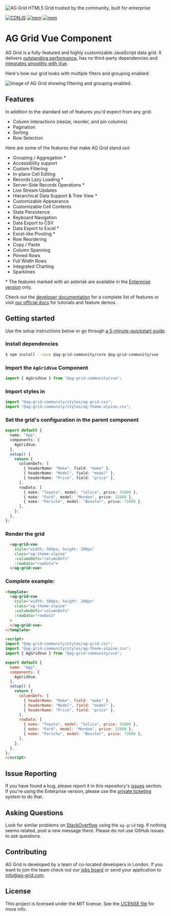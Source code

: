 ![AG Grid HTML5 Grid trusted by the community, built for enterprise](./github-banner.png "AG Grid")

[![CDNJS](https://img.shields.io/cdnjs/v/ag-grid.svg)](https://cdnjs.com/libraries/ag-grid)
[![npm](https://img.shields.io/npm/dm/@ag-grid-community/vue.svg)](https://www.npmjs.com/package/@ag-grid-community/vue)
[![npm](https://img.shields.io/npm/dt/@ag-grid-community/vue.svg)](https://www.npmjs.com/package/@ag-grid-community/vue)

# AG Grid Vue Component

AG Grid is a fully-featured and highly customizable JavaScript data grid.
It delivers [outstanding performance](https://www.ag-grid.com/example?utm_source=@ag-grid-community/vue-readme&utm_medium=repository&utm_campaign=github), has no third-party dependencies and [integrates smoothly with Vue](https://www.ag-grid.com/vue-data-grid/getting-started/?utm_source=@ag-grid-community/vue-readme&utm_medium=repository&utm_campaign=github).

Here's how our grid looks with multiple filters and grouping enabled:

![Image of AG Grid showing filtering and grouping enabled.](./github-grid-demo.jpg "AG Grid demo")

## Features

In addition to the standard set of features you'd expect from any grid:

* Column Interactions (resize, reorder, and pin columns)
* Pagination
* Sorting
* Row Selection

Here are some of the features that make AG Grid stand out:

* Grouping / Aggregation *
* Accessibility support
* Custom Filtering
* In-place Cell Editing
* Records Lazy Loading *
* Server-Side Records Operations *
* Live Stream Updates
* Hierarchical Data Support & Tree View *
* Customizable Appearance
* Customizable Cell Contents
* State Persistence
* Keyboard Navigation
* Data Export to CSV
* Data Export to Excel *
* Excel-like Pivoting *
* Row Reordering
* Copy / Paste
* Column Spanning
* Pinned Rows
* Full Width Rows
* Integrated Charting
* Sparklines

\* The features marked with an asterisk are available in the [Enterprise version](https://www.ag-grid.com/license-pricing?utm_source=@ag-grid-community/vue-readme&utm_medium=repository&utm_campaign=github) only.

Check out the [developer documentation](https://www.ag-grid.com/vue-data-grid/?utm_source=@ag-grid-community/vue3-readme&utm_medium=repository&utm_campaign=github) for a complete list of features or visit [our official docs](https://www.ag-grid.com/vue-data-grid/grid-features/?utm_source=@ag-grid-community/vue3-readme&utm_medium=repository&utm_campaign=github) for tutorials and feature demos.

## Getting started

Use the setup instructions below or go through [a 5-minute-quickstart guide](https://www.ag-grid.com/vue-data-grid/getting-started/?utm_source=@ag-grid-community/vue-readme&utm_medium=repository&utm_campaign=github).

### Install dependencies

```sh
$ npm install --save @ag-grid-community/core @ag-grid-community/vue
```

### Import the `AgGridVue` Component

```ts
import { AgGridVue } from "@ag-grid-community/vue";
```

### Import styles in 

```ts
import "@ag-grid-community/styles/ag-grid.css";
import "@ag-grid-community/styles/ag-theme-alpine.css";
```

### Set the grid's configuration in the parent component

```ts
export default {
  name: "App",
  components: {
    AgGridVue,
  },
  setup() {
    return {
      columnDefs: [
        { headerName: "Make", field: "make" },
        { headerName: "Model", field: "model" },
        { headerName: "Price", field: "price" },
      ],
      rowData: [
        { make: "Toyota", model: "Celica", price: 35000 },
        { make: "Ford", model: "Mondeo", price: 32000 },
        { make: "Porsche", model: "Boxster", price: 72000 },
      ],
    };
  },
};
```

### Render the grid  

```html
  <ag-grid-vue
    style="width: 500px; height: 200px"
    class="ag-theme-alpine"
    :columnDefs="columnDefs"
    :rowData="rowData">
  </ag-grid-vue>
```

### Complete example:

```html
<template>
  <ag-grid-vue
    style="width: 500px; height: 200px"
    class="ag-theme-alpine"
    :columnDefs="columnDefs"
    :rowData="rowData"
  >
  </ag-grid-vue>
</template>

<script>
import "@ag-grid-community/styles/ag-grid.css";
import "@ag-grid-community/styles/ag-theme-alpine.css";
import { AgGridVue } from "@ag-grid-community/vue";

export default {
  name: "App",
  components: {
    AgGridVue,
  },
  setup() {
    return {
      columnDefs: [
        { headerName: "Make", field: "make" },
        { headerName: "Model", field: "model" },
        { headerName: "Price", field: "price" },
      ],
      rowData: [
        { make: "Toyota", model: "Celica", price: 35000 },
        { make: "Ford", model: "Mondeo", price: 32000 },
        { make: "Porsche", model: "Boxster", price: 72000 },
      ],
    };
  },
};
</script>
```
## Issue Reporting

If you have found a bug, please report it in this repository's [issues](https://github.com/ag-grid/ag-grid/issues) section. If you're using the Enterprise version, please use the [private ticketing](https://ag-grid.zendesk.com/) system to do that.

## Asking Questions

Look for similar problems on [StackOverflow](https://stackoverflow.com/questions/tagged/ag-grid) using the `ag-grid` tag. If nothing seems related, post a new message there. Please do not use GitHub issues to ask questions.

## Contributing

AG Grid is developed by a team of co-located developers in London. If you want to join the team check out our [jobs board](https://www.ag-grid.com/ag-grid-jobs-board/?utm_source=@ag-grid-community/vue-readme&utm_medium=repository&utm_campaign=github) or send your application to info@ag-grid.com.

## License

This project is licensed under the MIT license. See the [LICENSE file](./LICENSE.txt) for more info.
